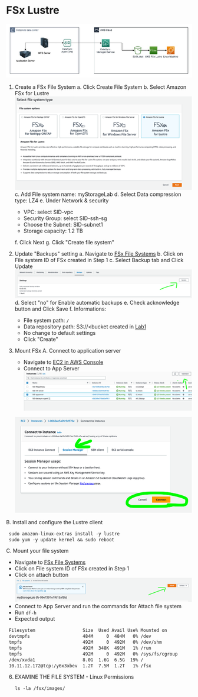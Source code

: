 # FSx Lustre
![Lustre](Images/Lustre-Lab-4.jpg)
1. Create a FSx File System
   a.  Click Create File System 
   b. Select Amazon FSx for Lustre 
   ![Lustre](Images/FS-Lustre.png)
   c.  Add File system name: myStorageLab
   d.  Select Data compression type: LZ4
   e.  Under Network & security
     - VPC: select SID-vpc
     - Security Group: select SID-ssh-sg
     - Choose the Subnet: SID-subnet1 
     - Storage capacity: 1.2 TB
       
   f. Click Next
   g. Click "Create file system"
   
2. Update "Backups" setting
   a. Navigate to [FSx File Systems](https://us-east-1.console.aws.amazon.com/fsx/home?region=us-east-1#file-systems)
   b. Click on File system ID of FSx created in Step 1
   c. Select Backup tab and Click Update
   ![FSx-Backup](Images/FSx-Backup.png)
   d. Select "no" for Enable automatic backups
   e. Check acknowledge button and Click Save
   f. Informations:
      - File system path: `/`
      - Data repository path: S3://<bucket created in [Lab1](Migration-Lab.md)
      - No change to default settings
      - Click "Create"
   
3. Mount FSx
   A. Connect to application server
      - Navigate to [EC2 in AWS Console](https://us-east-1.console.aws.amazon.com/ec2/home?region=us-east-1#Instances:instanceState=running)
      - Connect to App Server
      ![Connect](Images/app-connect.png)
        
      ![SSM](Images/ssm.png)

  B. Install and configure the Lustre client
     
     sudo amazon-linux-extras install -y lustre
     sudo yum -y update kernel && sudo reboot

  C. Mount your file system <br>
  - Navigate to [FSx File Systems](https://us-east-1.console.aws.amazon.com/fsx/home?region=us-east-1#file-systems)
  - Click on File system ID of FSx created in Step 1
  - Click on attach button
    ![Attach](Images/FSx-Attach.png)
  - Connect to App Server and run the commands for Attach file system
  - Run `df-h`
  - Expected output
  ```shell 
   Filesystem                  Size  Used Avail Use% Mounted on
   devtmpfs                    484M     0  484M   0% /dev
   tmpfs                       492M     0  492M   0% /dev/shm
   tmpfs                       492M  348K  491M   1% /run
   tmpfs                       492M     0  492M   0% /sys/fs/cgroup
   /dev/xvda1                  8.0G  1.6G  6.5G  19% /
   10.11.12.172@tcp:/y6x3xbev  1.2T  7.5M  1.2T   1% /fsx
  ```

6. EXAMINE THE FILE SYSTEM - Linux Permissions
   ```shell
   ls -la /fsx/images/
   ```

